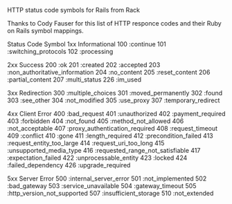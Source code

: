 HTTP status code symbols for Rails from Rack

Thanks to Cody Fauser for this list of HTTP responce codes and their Ruby on Rails symbol mappings.

Status Code Symbol
1xx Informational
100 :continue
101 :switching_protocols
102 :processing

2xx Success
200 :ok
201 :created
202 :accepted
203 :non_authoritative_information
204 :no_content
205 :reset_content
206 :partial_content
207 :multi_status
226 :im_used

3xx Redirection
300 :multiple_choices
301 :moved_permanently
302 :found
303 :see_other
304 :not_modified
305 :use_proxy
307 :temporary_redirect

4xx Client Error
400 :bad_request
401 :unauthorized
402 :payment_required
403 :forbidden
404 :not_found
405 :method_not_allowed
406 :not_acceptable
407 :proxy_authentication_required
408 :request_timeout
409 :conflict
410 :gone
411 :length_required
412 :precondition_failed
413 :request_entity_too_large
414 :request_uri_too_long
415 :unsupported_media_type
416 :requested_range_not_satisfiable
417 :expectation_failed
422 :unprocessable_entity
423 :locked
424 :failed_dependency
426 :upgrade_required

5xx Server Error
500 :internal_server_error
501 :not_implemented
502 :bad_gateway
503 :service_unavailable
504 :gateway_timeout
505 :http_version_not_supported
507 :insufficient_storage
510 :not_extended